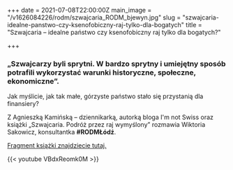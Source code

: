 +++
date = 2021-07-08T22:00:00Z
main_image = "/v1626084226/rodm/szwajcaria_RODM_bjewyn.jpg"
slug = "szwajcaria-idealne-panstwo-czy-ksenofobiczny-raj-tylko-dla-bogatych"
title = "Szwajcaria – idealne państwo czy ksenofobiczny raj tylko dla bogatych?"

+++
### **„Szwajcarzy byli sprytni. W bardzo sprytny i umiejętny sposób potrafili wykorzystać warunki historyczne, społeczne, ekonomiczne”.**

Jak myślicie, jak tak małe, górzyste państwo stało się przystanią dla finansiery?

Z Agnieszką Kamińską – dziennikarką, autorką bloga I'm not Swiss oraz książki „Szwajcaria. Podróż przez raj wymyślony” rozmawia Wiktoria Sakowicz, konsultantka **#RODMŁódź**.

[Fragment książki znajdziecie tutaj.](https://www.rodm-lodz.pl/aktualnosci/a-kaminska-szwajcaria-podroz-przez-raj-wymyslony/ "https://www.rodm-lodz.pl/aktualnosci/a-kaminska-szwajcaria-podroz-przez-raj-wymyslony/") 

{{< youtube VBdxReomk0M >}}